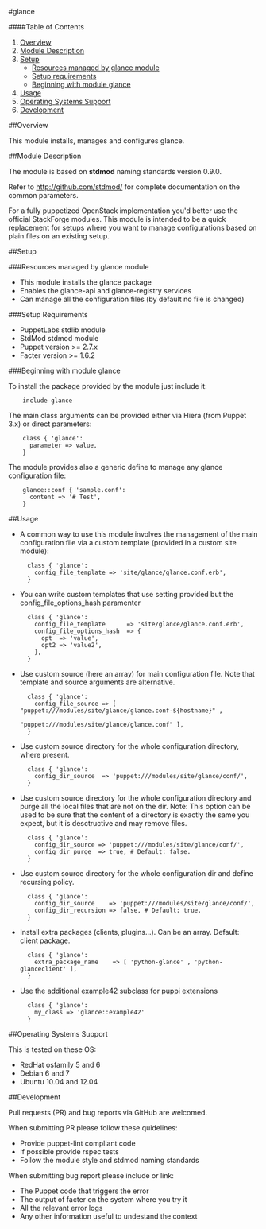 #glance

####Table of Contents

1. [Overview](#overview)
2. [Module Description](#module-description)
3. [Setup](#setup)
    * [Resources managed by glance module](#resources-managed-by-glance-module)
    * [Setup requirements](#setup-requirements)
    * [Beginning with module glance](#beginning-with-module-glance)
4. [Usage](#usage)
5. [Operating Systems Support](#operating-systems-support)
6. [Development](#development)

##Overview

This module installs, manages and configures glance.

##Module Description

The module is based on **stdmod** naming standards version 0.9.0.

Refer to http://github.com/stdmod/ for complete documentation on the common parameters.

For a fully puppetized OpenStack implementation you'd better use the official StackForge modules. This module is intended to be a quick replacement for setups where you want to manage configurations based on plain files on an existing setup.


##Setup

###Resources managed by glance module
* This module installs the glance package
* Enables the glance-api and glance-registry services
* Can manage all the configuration files (by default no file is changed)

###Setup Requirements
* PuppetLabs stdlib module
* StdMod stdmod module
* Puppet version >= 2.7.x
* Facter version >= 1.6.2

###Beginning with module glance

To install the package provided by the module just include it:

        include glance

The main class arguments can be provided either via Hiera (from Puppet 3.x) or direct parameters:

        class { 'glance':
          parameter => value,
        }

The module provides also a generic define to manage any glance configuration file:

        glance::conf { 'sample.conf':
          content => '# Test',
        }


##Usage

* A common way to use this module involves the management of the main configuration file via a custom template (provided in a custom site module):

        class { 'glance':
          config_file_template => 'site/glance/glance.conf.erb',
        }

* You can write custom templates that use setting provided but the config_file_options_hash paramenter

        class { 'glance':
          config_file_template      => 'site/glance/glance.conf.erb',
          config_file_options_hash  => {
            opt  => 'value',
            opt2 => 'value2',
          },
        }

* Use custom source (here an array) for main configuration file. Note that template and source arguments are alternative.

        class { 'glance':
          config_file_source => [ "puppet:///modules/site/glance/glance.conf-${hostname}" ,
                                  "puppet:///modules/site/glance/glance.conf" ],
        }


* Use custom source directory for the whole configuration directory, where present.

        class { 'glance':
          config_dir_source  => 'puppet:///modules/site/glance/conf/',
        }

* Use custom source directory for the whole configuration directory and purge all the local files that are not on the dir.
  Note: This option can be used to be sure that the content of a directory is exactly the same you expect, but it is desctructive and may remove files.

        class { 'glance':
          config_dir_source => 'puppet:///modules/site/glance/conf/',
          config_dir_purge  => true, # Default: false.
        }

* Use custom source directory for the whole configuration dir and define recursing policy.

        class { 'glance':
          config_dir_source    => 'puppet:///modules/site/glance/conf/',
          config_dir_recursion => false, # Default: true.
        }


* Install extra packages (clients, plugins...). Can be an array. Default: client package.

        class { 'glance':
          extra_package_name    => [ 'python-glance' , 'python-glanceclient' ],
        }


* Use the additional example42 subclass for puppi extensions

        class { 'glance':
          my_class => 'glance::example42'
        }

##Operating Systems Support

This is tested on these OS:
- RedHat osfamily 5 and 6
- Debian 6 and 7
- Ubuntu 10.04 and 12.04


##Development

Pull requests (PR) and bug reports via GitHub are welcomed.

When submitting PR please follow these quidelines:
- Provide puppet-lint compliant code
- If possible provide rspec tests
- Follow the module style and stdmod naming standards

When submitting bug report please include or link:
- The Puppet code that triggers the error
- The output of facter on the system where you try it
- All the relevant error logs
- Any other information useful to undestand the context
